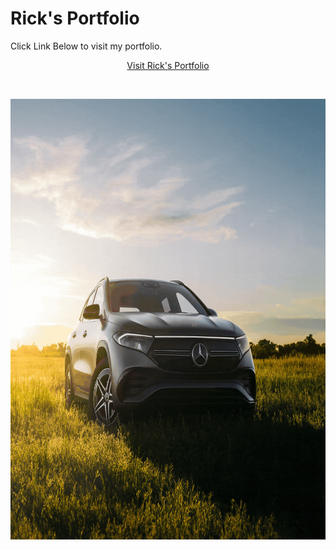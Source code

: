 # Rick's Portfolio 

Click Link Below to visit my portfolio. 

<p align="center">
<a href="https://rickz-portfolio.herokuapp.com/" target="_blank">Visit Rick's Portfolio</a>
</p>
<br>

<p align = "center">
<img height = "705" width = "706" src= "https://github.com/Wyverical/Mercedes-Benz-Car-Price-Prediction-App/blob/main/streamlitapp.gif"/></a>
</p>
